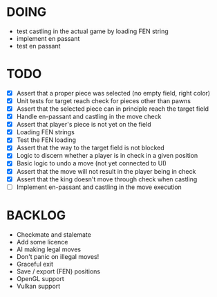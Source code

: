 # DOING
- test castling in the actual game by loading FEN string
- implement en passant
- test en passant 

# TODO
- [x] Assert that a proper piece was selected (no empty field, right color)
- [x] Unit tests for target reach check for pieces other than pawns
- [x] Assert that the selected piece can in principle reach the target field
- [x] Handle en-passant and castling in the move check
- [x] Assert that player's piece is not yet on the field
- [x] Loading FEN strings
- [x] Test the FEN loading
- [x] Assert that the way to the target field is not blocked
- [x] Logic to discern whether a player is in check in a given position
- [x] Basic logic to undo a move (not yet connected to UI)
- [x] Assert that the move will not result in the player being in check
- [x] Assert that the king doesn't move through check when castling
- [ ] Implement en-passant and castling in the move execution

# BACKLOG
* Checkmate and stalemate
* Add some licence
* AI making legal moves
* Don't panic on illegal moves!
* Graceful exit
* Save / export (FEN) positions
* OpenGL support
* Vulkan support